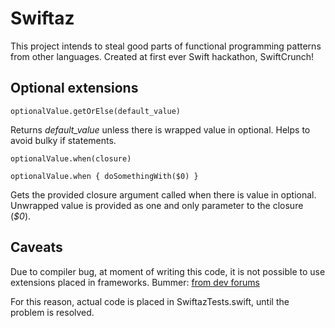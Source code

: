 Swiftaz
=======

This project intends to steal good parts of functional programming patterns from other languages. Created at first ever Swift hackathon, SwiftCrunch!


## Optional extensions

   
   	optionalValue.getOrElse(default_value)
   	
Returns *default_value* unless there is wrapped value in optional. Helps to avoid bulky if statements.


	optionalValue.when(closure)
	
	optionalValue.when { doSomethingWith($0) }
	
Gets the provided closure argument called when there is value in optional. Unwrapped value is provided as one and only parameter to the closure (*$0*).

## Caveats

Due to compiler bug, at moment of writing this code, it is not possible to use extensions placed in frameworks. Bummer: [from dev forums](https://devforums.apple.com/message/983747#983747)

For this reason, actual code is placed in SwiftazTests.swift, until the problem is resolved.
